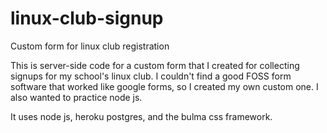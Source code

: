 # linux-club-signup
Custom form for linux club registration

This is server-side code for a custom form that I created for collecting signups for my school's linux club.
I couldn't find a good FOSS form software that worked like google forms, so I created my own custom one. I also wanted to
practice node js.

It uses node js, heroku postgres, and the bulma css framework.
